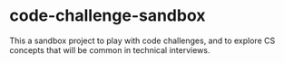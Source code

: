 # code-challenge-sandbox
This a sandbox project to play with code challenges, and to explore CS concepts that will be common in technical interviews.